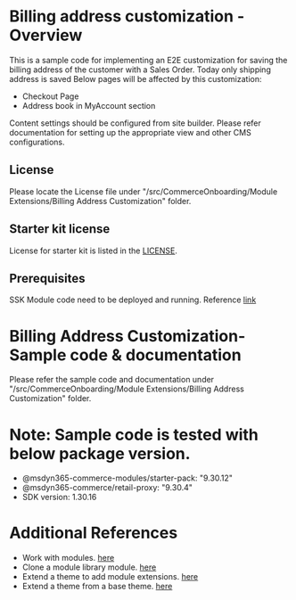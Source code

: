 # Billing address customization - Overview
This is a sample code for implementing an E2E customization for saving the billing address of the customer with a Sales Order. Today only shipping address is saved
Below pages will be affected by this customization:
- Checkout Page
- Address book in MyAccount section

Content settings should be configured from site builder. Please refer documentation for setting up the appropriate view and other CMS configurations.

 ## License
Please locate the License file under "/src/CommerceOnboarding/Module Extensions/Billing Address Customization" folder.

## Starter kit license
License for starter kit is listed in the [LICENSE](./starter-pack/LICENSE).

## Prerequisites
SSK Module code need to be deployed and running.
Reference [link](https://docs.microsoft.com/en-us/dynamics365/commerce/e-commerce-extensibility/setup-dev-environment)

# Billing Address Customization- Sample code & documentation
Please refer the sample code and documentation under "/src/CommerceOnboarding/Module Extensions/Billing Address Customization" folder.

# Note: Sample code is tested with below package version.
- @msdyn365-commerce-modules/starter-pack: "9.30.12"
- @msdyn365-commerce/retail-proxy: "9.30.4"
- SDK version: 1.30.16

# Additional References
- Work with modules. [here](https://docs.microsoft.com/en-us/dynamics365/commerce/work-with-modules)
- Clone a module library module. [here](https://docs.microsoft.com/en-us/dynamics365/commerce/e-commerce-extensibility/clone-starter-module)
- Extend a theme to add module extensions. [here](https://docs.microsoft.com/en-us/dynamics365/commerce/e-commerce-extensibility/theme-module-extensions)
- Extend a theme from a base theme. [here](https://docs.microsoft.com/en-us/dynamics365/commerce/e-commerce-extensibility/extend-theme)

